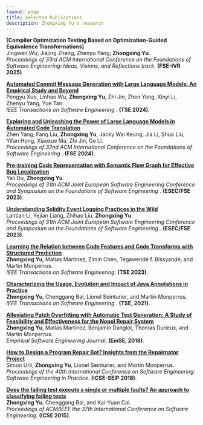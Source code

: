 ```yaml
---
layout: page
title: Selected Publications
description: Zhongxing Yu's research
---
```

<b>[Compiler Optimization Testing Based on Optimization-Guided Equivalence Transformations]</b> <br> 
Jingwen Wu, Jiajing Zheng, Zhenyu Yang, <b>Zhongxing Yu</b>. <br>
<i>Proceedings of 33rd ACM International Conference on the Foundations of Software Engineering: Ideas, Visions, and Reflections track</i>. <b>(FSE-IVR 2025)</b>.

<b>[Automated Commit Message Generation with Large Language Models: An Empirical Study and Beyond](https://arxiv.org/pdf/2404.14824)</b> <br> 
Pengyu Xue, Linhao Wu, <b>Zhongxing Yu</b>, Zhi Jin, Zhen Yang, Xinyi Li, Zhenyu Yang, Yue Tan. <br>
<i>IEEE Transactions on Software Engineering </i>. <b>(TSE 2024)</b>.

<b>[Exploring and Unleashing the Power of Large Language Models in Automated Code Translation](https://arxiv.org/pdf/2404.14646)</b> <br> 
Zhen Yang, Fang Liu, <b>Zhongxing Yu</b>, Jacky Wai Keung, Jia Li, Shuo Liu, Yifan Hong, Xiaoxue Ma, Zhi Jin, Ge Li. <br>
<i>Proceedings of 32nd ACM International Conference on the Foundations of Software Engineering </i>. <b>(FSE 2024)</b>.

<b>[Pre-training Code Representation with Semantic Flow Graph for Effective Bug Localization](https://arxiv.org/abs/2308.12773)</b> <br> 
Yali Du, <b>Zhongxing Yu</b>. <br>
<i>Proceedings of 31th ACM Joint European Software Engineering Conference and Symposium on the Foundations of Software Engineering </i>. <b>(ESEC/FSE 2023)</b>.

<b>[Understanding Solidity Event Logging Practices in the Wild](https://arxiv.org/abs/2308.12788)</b> <br> 
Lantian Li, Yejian Liang, Zhihao Liu, <b>Zhongxing Yu</b>. <br>
<i>Proceedings of 31th ACM Joint European Software Engineering Conference and Symposium on the Foundations of Software Engineering </i>. <b>(ESEC/FSE 2023)</b>.

<b>[Learning the Relation between Code Features and Code Transforms with Structured Prediction](https://ieeexplore.ieee.org/document/10130317)</b> <br> 
<b>Zhongxing Yu</b>, Matias Martinez, Zimin Chen, Tegawendé f. Bissyandé, and Martin Monperrus. <br>
<i>IEEE Transactions on Software Engineering</i>. <b>(TSE 2023)</b>. 

<b>[Characterizing the Usage, Evolution and Impact of Java Annotations in Practice](https://ieeexplore.ieee.org/abstract/document/8686056)</b> <br> 
<b>Zhongxing Yu</b>, Chenggang Bai, Lionel Seinturier, and Martin Monperrus. <br>
<i>IEEE Transactions on Software Engineering </i>. <b>(TSE, 2021)</b>. 

<b>[Alleviating Patch Overfitting with Automatic Test Generation: A Study of Feasibility and Effectiveness for the Nopol Repair System](https://link.springer.com/article/10.1007/s10664-018-9619-4)</b> <br> 
<b>Zhongxing Yu</b>, Matias Martinez, Benjamin Danglot, Thomas Durieux, and Martin Monperrus. <br>
<i>Empirical Software Engineering Journal</i>. <b>(EmSE, 2018)</b>. 

<b>[How to Design a Program Repair Bot? Insights from the Repairnator Project](https://dl.acm.org/citation.cfm?id=3183540)</b> <br> 
Simon Urli, <b>Zhongxing Yu</b>, Lionel Seinturier, and Martin Monperrus. <br>
<i>Proceedings of the 40th International Conference on Software Engineering: Software Engineering in Practice</i>. <b>(ICSE-SEIP 2018)</b>. 

<b>[Does the failing test execute a single or multiple faults? An approach to classifying failing tests](https://dl.acm.org/citation.cfm?id=2818866)</b> <br> 
<b>Zhongxing Yu</b>, Chenggang Bai, and Kai-Yuan Cai. <br>
<i>Proceedings of ACM/IEEE the 37th International Conference on Software Engineering</i>. <b>(ICSE 2015)</b>.


<!-- Note: this is how to write a comment in HTML. Everything in here won't show up on your webpage.-->

<!--
To increase the size of the title, use fewer # in front of the paper title.
To decrease the size of the title, use more #. 
To remove the italics, remove the * before and after the description
To remove the underline from the title, remove the <u> tags (<u> and </u>)
-->
